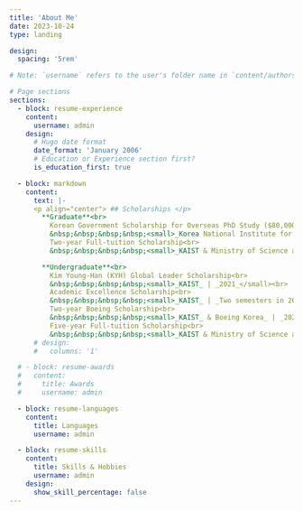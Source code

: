 ```yaml
---
title: 'About Me'
date: 2023-10-24
type: landing

design:
  spacing: '5rem'

# Note: `username` refers to the user's folder name in `content/authors/`

# Page sections
sections:
  - block: resume-experience
    content:
      username: admin
    design:
      # Hugo date format
      date_format: 'January 2006'
      # Education or Experience section first?
      is_education_first: true

  - block: markdown
    content:
      text: |-
      <p align="center"> ## Scholarships </p>
        **Graduate**<br>
          Korean Government Scholarship for Overseas PhD Study ($80,000)<br>
          &nbsp;&nbsp;&nbsp;&nbsp;<small>_Korea National Institute for International Education_ | _2025 – 2027_ (expected)</small><br>
          Two-year Full-tuition Scholarship<br>
          &nbsp;&nbsp;&nbsp;&nbsp;<small>_KAIST & Ministry of Science and ICT_ | _2023 – 2025_</small>

        **Undergraduate**<br>
          Kim Young-Han (KYH) Global Leader Scholarship<br>
          &nbsp;&nbsp;&nbsp;&nbsp;<small>_KAIST_ | _2021_</small><br>
          Academic Excellence Scholarship<br>
          &nbsp;&nbsp;&nbsp;&nbsp;<small>_KAIST_ | _Two semesters in 2021_</small><br>
          Two-year Boeing Scholarship<br>
          &nbsp;&nbsp;&nbsp;&nbsp;<small>_KAIST_ & Boeing Korea_ | _2020-2021_</small><br>
          Five-year Full-tuition Scholarship<br>
          &nbsp;&nbsp;&nbsp;&nbsp;<small>_KAIST & Ministry of Science and ICT_ | _2018-2023_</small><br>
      # design:
      #   columns: '1'

  # - block: resume-awards
  #   content:
  #     title: Awards
  #     username: admin

  - block: resume-languages
    content:
      title: Languages
      username: admin

  - block: resume-skills
    content:
      title: Skills & Hobbies
      username: admin
    design:
      show_skill_percentage: false
---
```

